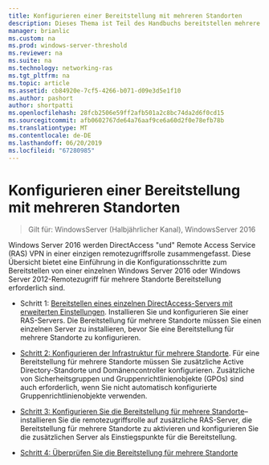 ```yaml
---
title: Konfigurieren einer Bereitstellung mit mehreren Standorten
description: Dieses Thema ist Teil des Handbuchs bereitstellen mehrere RAS-Server in einer Bereitstellung für mehrere Standorte in Windows Server 2016.
manager: brianlic
ms.custom: na
ms.prod: windows-server-threshold
ms.reviewer: na
ms.suite: na
ms.technology: networking-ras
ms.tgt_pltfrm: na
ms.topic: article
ms.assetid: cb84920e-7cf5-4266-b071-d09e3d5e1f10
ms.author: pashort
author: shortpatti
ms.openlocfilehash: 28fcb2506e59ff2afb501a2c8bc74da2d6f0cd15
ms.sourcegitcommit: afb0602767de64a76aaf9ce6a60d2f0e78efb78b
ms.translationtype: MT
ms.contentlocale: de-DE
ms.lasthandoff: 06/20/2019
ms.locfileid: "67280985"
---
```

# <a name="configure-a-multisite-deployment"></a>Konfigurieren einer Bereitstellung mit mehreren Standorten

>Gilt für: WindowsServer (Halbjährlicher Kanal), WindowsServer 2016

 Windows Server 2016 werden DirectAccess "und" Remote Access Service (RAS) VPN in einer einzigen remotezugriffsrolle zusammengefasst. Diese Übersicht bietet eine Einführung in die Konfigurationsschritte zum Bereitstellen von einer einzelnen Windows Server 2016 oder Windows Server 2012-Remotezugriff für mehrere Standorte Bereitstellung erforderlich sind.  
  
-   Schritt 1: [Bereitstellen eines einzelnen DirectAccess-Servers mit erweiterten Einstellungen](https://technet.microsoft.com/windows-server-docs/networking/remote-access/directaccess/single-server-advanced/deploy-a-single-directaccess-server-with-advanced-settings). Installieren Sie und konfigurieren Sie einer RAS-Servers. Die Bereitstellung für mehrere Standorte müssen Sie einen einzelnen Server zu installieren, bevor Sie eine Bereitstellung für mehrere Standorte zu konfigurieren.  
  
-   [Schritt 2: Konfigurieren der Infrastruktur für mehrere Standorte](Step-2-Configure-the-Multisite-Infrastructure.md). Für eine Bereitstellung für mehrere Standorte müssen Sie zusätzliche Active Directory-Standorte und Domänencontroller konfigurieren. Zusätzliche von Sicherheitsgruppen und Gruppenrichtlinienobjekte (GPOs) sind auch erforderlich, wenn Sie nicht automatisch konfigurierte Gruppenrichtlinienobjekte verwenden.  
  
-   [Schritt 3: Konfigurieren Sie die Bereitstellung für mehrere Standorte](Step-3-Configure-the-Multisite-Deployment.md)– installieren Sie die remotezugriffsrolle auf zusätzliche RAS-Server, die Bereitstellung für mehrere Standorte zu aktivieren und konfigurieren Sie die zusätzlichen Server als Einstiegspunkte für die Bereitstellung.  
  
-   [Schritt 4: Überprüfen Sie die Bereitstellung für mehrere Standorte](Step-4-Verify-the-Multisite-Deployment.md) 
  


